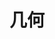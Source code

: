 ﻿---
title: 几何
type: docs
weight: 30
url: /zh/net/geometry/
description: 关于Aspose.3D for .NET中3D几何形状的文章。
---
